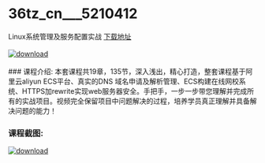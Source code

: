 # 36tz_cn___5210412
Linux系统管理及服务配置实战
[下载地址](http://www.36tz.cn/article/5210412 "下载地址")
<br/></br>[![download](http://36tz.cn/muke_img/2020_02_1-85-300x157.png "下载地址")](http://www.36tz.cn/article/5210412 "下载地址")
<br/></br>### 课程介绍:
本套课程共19章，135节，深入浅出，精心打造，整套课程基于阿里云aliyun ECS平台、真实的DNS 域名申请及解析管理、ECS构建在线网校系统、HTTPS加rewrite实现web服务器安全。手把手，一步一步带您理解并完成所有的实战项目。视频完全保留项目中问题解决的过程，培养学员真正理解并具备解决问题的能力！

### 课程截图:
[![download](http://36tz.cn/muke_img/2020_02_11-81.png "下载地址")](http://www.36tz.cn/article/5210412 "下载地址")

